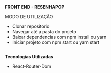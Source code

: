 **FRONT END - RESENHAPOP**

MODO DE UTILIZAÇÃO

   - Clonar repositorio
   - Navegar até a pasta do projeto
   - Baixar dependencias com npm install ou yarn
   - Iniciar projeto com npm start ou yarn start

##
     
 **Tecnologias Utilizadas**
- React-Router-Dom
